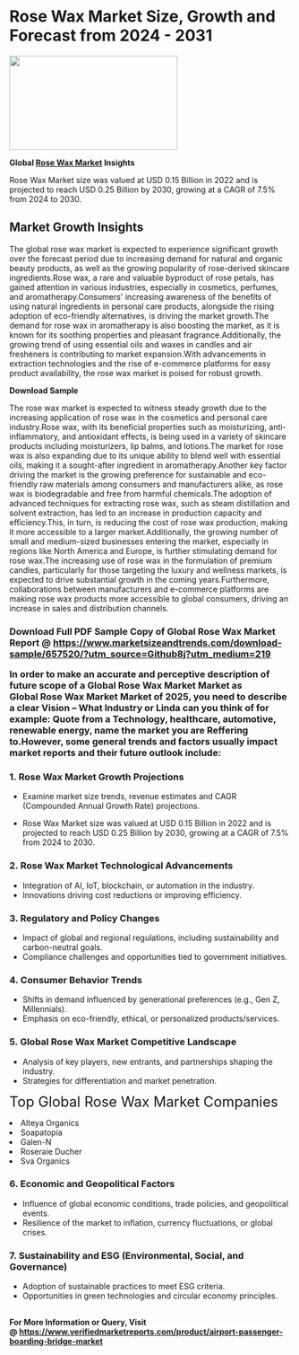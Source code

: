 <H1>Rose Wax Market Size, Growth and Forecast from 2024 - 2031</H1><img class="aligncenter size-medium wp-image-584254" src="https://thirdeyenews.in/wp-content/uploads/2024/09/Global-Market-Research-300x168.jpeg" alt="" width="300" height="168" /><p><strong>Global&nbsp;<a href="https://www.marketsizeandtrends.com/download-sample/657520/?utm_source=Github8j?utm_medium=219">Rose Wax Market</a> Insights</strong></p><p>Rose Wax Market size was valued at USD 0.15 Billion in 2022 and is projected to reach USD 0.25 Billion by 2030, growing at a CAGR of 7.5% from 2024 to 2030.</p><p><h2>Market Growth Insights</h2> <p>The global rose wax market is expected to experience significant growth over the forecast period due to increasing demand for natural and organic beauty products, as well as the growing popularity of rose-derived skincare ingredients.Rose wax, a rare and valuable byproduct of rose petals, has gained attention in various industries, especially in cosmetics, perfumes, and aromatherapy.Consumers' increasing awareness of the benefits of using natural ingredients in personal care products, alongside the rising adoption of eco-friendly alternatives, is driving the market growth.The demand for rose wax in aromatherapy is also boosting the market, as it is known for its soothing properties and pleasant fragrance.Additionally, the growing trend of using essential oils and waxes in candles and air fresheners is contributing to market expansion.With advancements in extraction technologies and the rise of e-commerce platforms for easy product availability, the rose wax market is poised for robust growth.</p> <p><strong>Download Sample</strong></p> <p>The rose wax market is expected to witness steady growth due to the increasing application of rose wax in the cosmetics and personal care industry.Rose wax, with its beneficial properties such as moisturizing, anti-inflammatory, and antioxidant effects, is being used in a variety of skincare products including moisturizers, lip balms, and lotions.The market for rose wax is also expanding due to its unique ability to blend well with essential oils, making it a sought-after ingredient in aromatherapy.Another key factor driving the market is the growing preference for sustainable and eco-friendly raw materials among consumers and manufacturers alike, as rose wax is biodegradable and free from harmful chemicals.The adoption of advanced techniques for extracting rose wax, such as steam distillation and solvent extraction, has led to an increase in production capacity and efficiency.This, in turn, is reducing the cost of rose wax production, making it more accessible to a larger market.Additionally, the growing number of small and medium-sized businesses entering the market, especially in regions like North America and Europe, is further stimulating demand for rose wax.The increasing use of rose wax in the formulation of premium candles, particularly for those targeting the luxury and wellness markets, is expected to drive substantial growth in the coming years.Furthermore, collaborations between manufacturers and e-commerce platforms are making rose wax products more accessible to global consumers, driving an increase in sales and distribution channels.<h3></p><p><span class=""><strong>Download Full PDF Sample Copy of Global Rose Wax Market Report</strong> @ <a href="https://www.marketsizeandtrends.com/download-sample/657520/?utm_source=Github8j?utm_medium=219" target="_blank">https://www.marketsizeandtrends.com/download-sample/657520/?utm_source=Github8j?utm_medium=219</a></span></p><p>In order to make an accurate and perceptive description of future scope of a Global&nbsp;Rose Wax Market Market as Global&nbsp;Rose Wax Market Market of 2025, you need to describe a clear Vision &ndash; What Industry or Linda can you think of for example: Quote from a Technology, healthcare, automotive, renewable energy, name the market you are Reffering to.However, some general trends and factors usually impact market reports and their future outlook include:</p><h3>1.&nbsp;<strong>Rose Wax Market Growth Projections</strong></h3><ul><li>Examine market size trends, revenue estimates and CAGR (Compounded Annual Growth Rate) projections.</li><li><p>Rose Wax Market size was valued at USD 0.15 Billion in 2022 and is projected to reach USD 0.25 Billion by 2030, growing at a CAGR of 7.5% from 2024 to 2030.</p></li></ul><h3>2.&nbsp;<strong>Rose Wax Market Technological Advancements</strong></h3><ul><li>Integration of AI, IoT, blockchain, or automation in the industry.</li><li>Innovations driving cost reductions or improving efficiency.</li></ul><h3>3.&nbsp;<strong>Regulatory and Policy Changes</strong></h3><ul><li>Impact of global and regional regulations, including sustainability and carbon-neutral goals.</li><li>Compliance challenges and opportunities tied to government initiatives.</li></ul><h3>4.&nbsp;<strong>Consumer Behavior Trends</strong></h3><ul><li>Shifts in demand influenced by generational preferences (e.g., Gen Z, Millennials).</li><li>Emphasis on eco-friendly, ethical, or personalized products/services.</li></ul><h3>5.&nbsp;<strong>Global Rose Wax Market Competitive Landscape</strong></h3><ul><li>Analysis of key players, new entrants, and partnerships shaping the industry.</li><li>Strategies for differentiation and market penetration.</li></ul><p data-pm-slice="1 1 []"><span style="color: inherit; font-family: inherit; font-size: 25px;">Top Global Rose Wax Market Companies</span></p><div class="" data-test-id=""><p><li>Alteya Organics</li><li> Soapatopia</li><li> Galen-N</li><li> Roseraie Ducher</li><li> Sva Organics</li></p></div><h3>6.&nbsp;<strong>Economic and Geopolitical Factors</strong></h3><ul><li>Influence of global economic conditions, trade policies, and geopolitical events.</li><li>Resilience of the market to inflation, currency fluctuations, or global crises.</li></ul><h3>7.&nbsp;<strong>Sustainability and ESG (Environmental, Social, and Governance)</strong></h3><ul><li>Adoption of sustainable practices to meet ESG criteria.</li><li>Opportunities in green technologies and circular economy principles.</li></ul><h2><strong style="font-size: 14px;">For More Information or Query, Visit @&nbsp;</strong><a style="background-color: #ffffff; font-size: 14px;" href="https://www.marketsizeandtrends.com/report/rose-wax-market/" target="_blank">https://www.verifiedmarketreports.com/product/airport-passenger-boarding-bridge-market</a></h2>